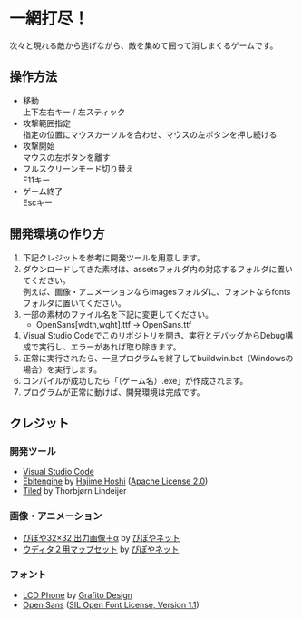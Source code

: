 # 一網打尽！

次々と現れる敵から逃げながら、敵を集めて囲って消しまくるゲームです。

## 操作方法
- 移動  
  上下左右キー / 左スティック
- 攻撃範囲指定  
  指定の位置にマウスカーソルを合わせ、マウスの左ボタンを押し続ける  
- 攻撃開始  
  マウスの左ボタンを離す  
- フルスクリーンモード切り替え  
  F11キー  
- ゲーム終了  
  Escキー  

## 開発環境の作り方
1. 下記クレジットを参考に開発ツールを用意します。
1. ダウンロードしてきた素材は、assetsフォルダ内の対応するフォルダに置いてください。  
   例えば、画像・アニメーションならimagesフォルダに、フォントならfontsフォルダに置いてください。  
1. 一部の素材のファイル名を下記に変更してください。  
   - OpenSans\[wdth,wght\].ttf -> OpenSans.ttf
1. Visual Studio Codeでこのリポジトリを開き、実行とデバッグからDebug構成で実行し、エラーがあれば取り除きます。  
1. 正常に実行されたら、一旦プログラムを終了してbuildwin.bat（Windowsの場合）を実行します。  
1. コンパイルが成功したら「（ゲーム名）.exe」が作成されます。
1. プログラムが正常に動けば、開発環境は完成です。

## クレジット

### 開発ツール
- [Visual Studio Code](https://code.visualstudio.com/)
- [Ebitengine](https://ebitengine.org/)
  by [Hajime Hoshi](https://hajimehoshi.com/)
  ([Apache License 2.0](https://www.apache.org/licenses/LICENSE-2.0))
- [Tiled](https://www.mapeditor.org/)
  by Thorbjørn Lindeijer

### 画像・アニメーション
- [ぴぽや32×32 出力画像＋α](https://pipoya.net/sozai/assets/charachip/character-chip-2/#%E3%81%B4%E3%81%BD%E3%82%8432%C3%9732_%E5%87%BA%E5%8A%9B%E7%94%BB%E5%83%8F%EF%BC%8B%CE%B1)
  by [ぴぽやネット](https://pipoya.net/)
- [ウディタ２用マップセット](https://pipoya.net/sozai/assets/map-chip_tileset32/#%E3%82%A6%E3%83%87%E3%82%A3%E3%82%BF%EF%BC%92%E7%94%A8%E3%83%9E%E3%83%83%E3%83%97%E3%82%BB%E3%83%83%E3%83%88)
  by [ぴぽやネット](https://pipoya.net/)

### フォント
- [LCD Phone](https://www.dafont.com/lcd-phone.font)
  by [Grafito Design](https://www.dafont.com/raul-andres-perez-canseco.d1591)
- [Open Sans](https://github.com/googlefonts/opensans/blob/main/fonts/variable/OpenSans%5Bwdth%2Cwght%5D.ttf)
  ([SIL Open Font License, Version 1.1](https://openfontlicense.org/open-font-license-official-text/))
